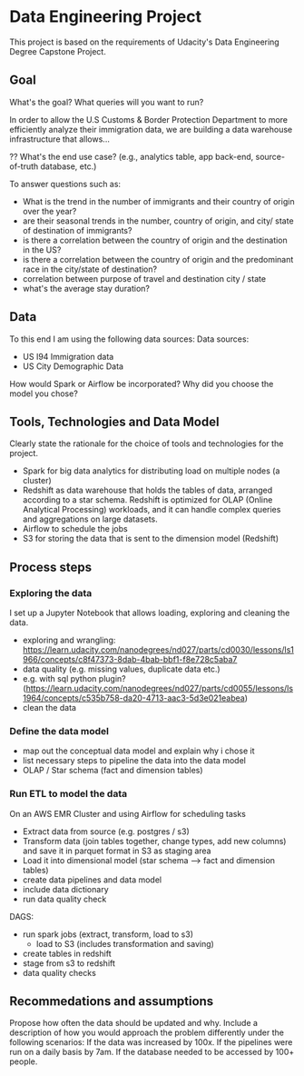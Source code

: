 # Data Engineering Project

This project is based on the requirements of Udacity's Data Engineering Degree Capstone Project.

## Goal

What's the goal? What queries will you want to run? 

In order to allow the U.S Customs & Border Protection Department to more efficiently analyze their immigration data, we are building a data warehouse infrastructure that allows...

?? What's the end use case? (e.g., analytics table, app back-end, source-of-truth database, etc.)

To answer questions such as:
- What is the trend in the number of immigrants and their country of origin over the year?
- are their seasonal trends in the number, country of origin, and city/ state of destination of immigrants?
- is there a correlation between the country of origin and the destination in the US?
- is there a correlation between the country of origin and the predominant race in the city/state of destination?
- correlation between purpose of travel and destination city / state
- what's the average stay duration?

## Data
To this end I am using the following data sources:
Data sources:
- US I94 Immigration data
- US City Demographic Data




How would Spark or Airflow be incorporated? 
Why did you choose the model you chose?

## Tools, Technologies and Data Model
Clearly state the rationale for the choice of tools and technologies for the project.
- Spark for big data analytics for distributing load on multiple nodes (a cluster)
- Redshift as data warehouse that holds the tables of data, arranged according to a star schema. Redshift is optimized for OLAP (Online Analytical Processing) workloads, and it can handle complex queries and aggregations on large datasets.
- Airflow to schedule the jobs
- S3 for storing the data that is sent to the dimension model (Redshift)

## Process steps

### Exploring the data
I set up a Jupyter Notebook that allows loading, exploring and cleaning the data.

- exploring and wrangling: https://learn.udacity.com/nanodegrees/nd027/parts/cd0030/lessons/ls1966/concepts/c8f47373-8dab-4bab-bbf1-f8e728c5aba7
- data quality (e.g. missing values, duplicate data etc.)
- e.g. with sql python plugin? (https://learn.udacity.com/nanodegrees/nd027/parts/cd0055/lessons/ls1964/concepts/c535b758-da20-4713-aac3-5d3e021eabea)
- clean the data

### Define the data model
- map out the conceptual data model and explain why i chose it
- list necessary steps to pipeline the data into the data model
- OLAP / Star schema (fact and dimension tables)

### Run ETL to model the data
On an AWS EMR Cluster and using Airflow for scheduling tasks
- Extract data from source (e.g. postgres / s3)
- Transform data (join tables together, change types, add new columns) and save it in parquet format in S3 as staging area
- Load it into dimensional model (star schema --> fact and dimension tables)
- create data pipelines and data model
- include data dictionary
- run data quality check

DAGS:
- run spark jobs (extract, transform, load to s3)
    - load to S3 (includes transformation and saving)
- create tables in redshift
- stage from s3 to redshift
- data quality checks


## Recommedations and assumptions
Propose how often the data should be updated and why.
Include a description of how you would approach the problem differently under the following scenarios:
If the data was increased by 100x.
If the pipelines were run on a daily basis by 7am.
If the database needed to be accessed by 100+ people.